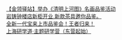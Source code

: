  
[【金领驿站】举办《清明上河图》名画品鉴活动](http://www.dianyue.me/archives/752/tuls8m24y7jlq6fl/)  
[岩铸钟楼店新柜开业,新款茶具邀你品鉴。](http://www.dianyue.me/archives/657/zruktgnly7c0pft0/)  
[全新一代宝来上市品鉴会！王者归来！](http://www.dianyue.me/archives/101/mz92fd892as3gn02/)  
[上海研学道·主题研学营（东营起始）](http://www.dianyue.me/archives/213/p8t9qxigqm32cvtn/)